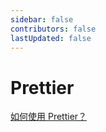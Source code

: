 ```yaml
---
sidebar: false
contributors: false
lastUpdated: false
---
```


# Prettier

[如何使用 Prettier？](./如何使用%20Prettier？/use_prettier.md)

